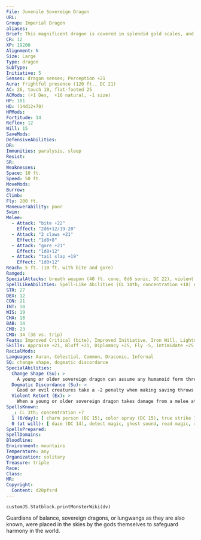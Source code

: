 ```yaml
---
File: Juvenile Sovereign Dragon
URL: 
Group: Imperial Dragon
aliases: 
Brief: This magnificent dragon is covered in splendid gold scales, and horns jut from its head like a crown.
CR: 12
XP: 19200
Alignment: N
Size: Large
Type: dragon
SubType: 
Initiative: 5
Senses: dragon senses; Perception +21
Aura: frightful presence (120 ft., DC 21)
AC: 26, touch 10, flat-footed 25
ACMods: (+1 Dex,  +16 natural, -1 size)
HP: 161
HD: (14d12+70)
HPMods: 
Fortitude: 14
Reflex: 12
Will: 15
SaveMods: 
DefensiveAbilities: 
DR: 
Immunities: paralysis, sleep
Resist: 
SR: 
Weaknesses: 
Space: 10 ft.
Speed: 50 ft.
MoveMods: 
Burrow: 
Climb: 
Fly: 200 ft.
Maneuverability: poor
Swim: 
Melee: 
  - Attack: "bite +22"
    Effect: "2d6+12/19-20"
  - Attack: "2 claws +21"
    Effect: "1d8+8"
  - Attack: "gore +21"
    Effect: "1d8+12"
  - Attack: "tail slap +19"
    Effect: "1d8+12"
Reach: 5 ft. (10 ft. with bite and gore)
Ranged: 
SpecialAttacks: breath weapon (40 ft. cone, 8d6 sonic, DC 22), violent retort
SpellLikeAbilities: Spell-Like Abilities (CL 14th; concentration +18) At will-calm emotions (DC 16), detect evil/good
STR: 27
DEX: 12
CON: 21
INT: 18
WIS: 19
CHA: 18
BAB: 14
CMB: 23
CMD: 34 (38 vs. trip)
Feats: Improved Critical (bite), Improved Initiative, Iron Will, Lightning Reflexes, Multiattack, Persuasive, Weapon Focus (bite)
Skills: Appraise +21, Bluff +21, Diplomacy +25, Fly -5, Intimidate +25, Knowledge (arcana) +21, Knowledge (history) +21, Knowledge (nobility) +21, Perception +21, Sense Motive +21, Spellcraft +21
RacialMods: 
Languages: Auran, Celestial, Common, Draconic, Infernal
SQ: change shape, dogmatic discordance
SpecialAbilities:
  Change Shape (Su): >
    A young or older sovereign dragon can assume any humanoid form three times per day as polymorph.
  Dogmatic Discordance (Su): >
    Good or evil creatures take a -2 penalty when making saving throws against a sovereign dragon's spells, spell-like abilities, breath weapon, and aura.
  Violent Retort (Ex): >
    When a young or older sovereign dragon takes damage from a melee attack critical hit, it can, as an immediate action, make a claw or tail slap attack against the creature that made the critical hit.
SpellsKnown:
  _: CL 3th; concentration +7
  1 (6/day): [ charm person (DC 15), color spray (DC 15), true strike ]
  0 (at will): [ daze (DC 14), detect magic, ghost sound, read magic, resistance ]
SpellsPrepared: 
SpellDomains: 
Bloodline: 
Environment: mountains
Temperature: any
Organization: solitary
Treasure: triple
Race: 
Class: 
MR: 
Copyright:
  Content: d20pfsrd
---
```

```dataviewjs
customJS.Statblock.printMonsterWiki(dv)
```
Guardians of balance, sovereign dragons, or lungwangs as they are also known, were placed in the skies by the gods themselves to safeguard harmony in the world.

